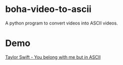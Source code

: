 # boha-video-to-ascii

A python program to convert videos into ASCII videos.

# Demo

[Taylor Swift - You belong with me but in ASCII](https://www.youtube.com/watch?v=CHFCOmrdxAc)